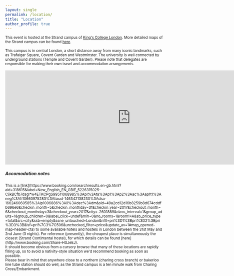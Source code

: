 ```yaml
---
layout: single
permalink: /location/
title: "Location"
author_profile: true
---
```


<sub> This event is hosted at the Strand campus of [King's College London](http://www.kcl.ac.uk/index.aspx). More detailed maps of the Strand campus can be found [here](http://www.kcl.ac.uk/study/campus/strand.aspx). <br /> <br />   This campus is in central London, a short distance away from many iconic landmarks, such as Trafalgar Square, Covent Garden and Westminster. The university is well connected by underground stations (Temple and Covent Garden). Please note that delegates are responsible for making their own travel and accommodation arrangements. </sub>
<iframe src="https://www.google.com/maps/embed?pb=!1m18!1m12!1m3!1d4966.348649476292!2d-0.11610223631648298!3d51.5100177330077!2m3!1f0!2f0!3f0!3m2!1i1024!2i768!4f13.1!3m3!1m2!1s0x0%3A0xb0643efb7ed0928d!2sKing&#39;s+College+London!5e0!3m2!1sen!2suk!4v1490125021549" width="800" height="300" frameborder="0" style="border:0" allowfullscreen></iframe>



<h5>Accomodation notes</h5>
<sub> This is a [link](https://www.booking.com/searchresults.en-gb.html?aid=318615&label=New_English_EN_GBIE_5226315025-CjikBCfb7dsgl*w4ETKCPgS99511068985%3Apl%3Ata%3Ap1%3Ap2%3Aac%3Aap1t1%3Aneg%3Afi10660975283%3Atiaud-146342138230%3Adsa-166246060585%3Alp1006886%3Ali%3Adec%3Adm&sid=49a2cd12d16b8259b8d674cddfb696e6&checkin_month=5&checkin_monthday=31&checkin_year=2017&checkout_month=6&checkout_monthday=3&checkout_year=2017&city=-2601889&class_interval=1&group_adults=1&group_children=0&label_click=undef&mih=0&no_rooms=1&room1=A&sb_price_type=total&src=city&ssb=empty&ssne_untouched=London&nflt=pri%3D1%3Bpri%3D2%3Bpri%3D3%3B&lsf=pri%7C3%7C506&unchecked_filter=price&update_av=1#map_opened-map-header-cta) to some available hotels and hostels in London between the 31st May and 2nd June (3 nights). For reference (presently), the cheapest place is simultaneously the closest (Strand Contintental hostel), for which details can be found [here](http://www.booking.com/Share-HSJeEJ). </sub> <br />
<sub>It should become obvious from a cursory browse that many of these locations are rapidly filling up, so to avoid a nativity-style situation we'd recommend booking as soon as possible.</sub> <br /> <sub>Please bear in mind that anywhere close to a northern (charing cross branch) or bakerloo line tube station should do well, as the Strand campus is a ten minute walk from Charing Cross/Embankment. </sub>
